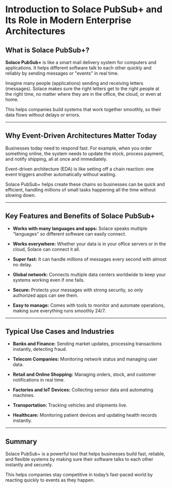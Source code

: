 # Introduction to Solace PubSub+ and Its Role in Modern Enterprise Architectures

## What is Solace PubSub+?

**Solace PubSub+** is like a smart mail delivery system for computers and applications. It helps different software talk to each other quickly and reliably by sending messages or "events" in real time.

Imagine many people (applications) sending and receiving letters (messages). Solace makes sure the right letters get to the right people at the right time, no matter where they are in the office, the cloud, or even at home.

This helps companies build systems that work together smoothly, so their data flows without delays or errors.

---

## Why Event-Driven Architectures Matter Today

Businesses today need to respond fast. For example, when you order something online, the system needs to update the stock, process payment, and notify shipping, all at once and immediately.

Event-driven architecture (EDA) is like setting off a chain reaction: one event triggers another automatically without waiting.

Solace PubSub+ helps create these chains so businesses can be quick and efficient, handling millions of small tasks happening all the time without slowing down.

---

## Key Features and Benefits of Solace PubSub+

- **Works with many languages and apps:** Solace speaks multiple “languages” so different software can easily connect.

- **Works everywhere:** Whether your data is in your office servers or in the cloud, Solace can connect it all.

- **Super fast:** It can handle millions of messages every second with almost no delay.

- **Global network:** Connects multiple data centers worldwide to keep your systems working even if one fails.

- **Secure:** Protects your messages with strong security, so only authorized apps can see them.

- **Easy to manage:** Comes with tools to monitor and automate operations, making sure everything runs smoothly 24/7.

---

## Typical Use Cases and Industries

- **Banks and Finance:** Sending market updates, processing transactions instantly, detecting fraud.

- **Telecom Companies:** Monitoring network status and managing user data.

- **Retail and Online Shopping:** Managing orders, stock, and customer notifications in real time.

- **Factories and IoT Devices:** Collecting sensor data and automating machines.

- **Transportation:** Tracking vehicles and shipments live.

- **Healthcare:** Monitoring patient devices and updating health records instantly.

---

## Summary

Solace PubSub+ is a powerful tool that helps businesses build fast, reliable, and flexible systems by making sure their software talks to each other instantly and securely.

This helps companies stay competitive in today’s fast-paced world by reacting quickly to events as they happen.

